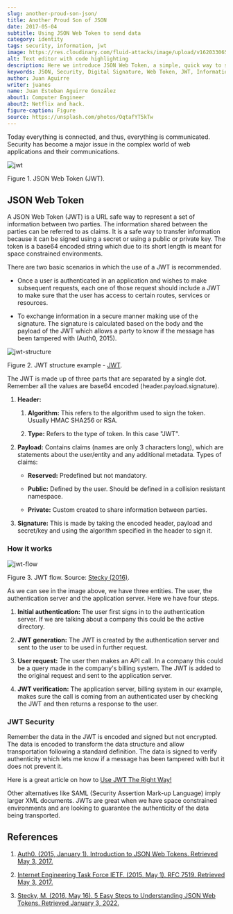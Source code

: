 ```yaml
---
slug: another-proud-son-json/
title: Another Proud Son of JSON
date: 2017-05-04
subtitle: Using JSON Web Token to send data
category: identity
tags: security, information, jwt
image: https://res.cloudinary.com/fluid-attacks/image/upload/v1620330659/blog/another-proud-son-json/cover_udy9xc.webp
alt: Text editor with code highlighting
description: Here we introduce JSON Web Token, a simple, quick way to send secure, digitally signed data from one part to another via URL using a base64 algorithm to encode.
keywords: JSON, Security, Digital Signature, Web Token, JWT, Information, Pentesting, Ethical Hacking
author: Juan Aguirre
writer: juanes
name: Juan Esteban Aguirre González
about1: Computer Engineer
about2: Netflix and hack.
figure-caption: Figure
source: https://unsplash.com/photos/OqtafYT5kTw
---
```


Today everything is connected,
and thus,
everything is communicated.
Security has become a major issue
in the complex world of web applications and their communications.

<div class="imgblock">

![jwt](https://res.cloudinary.com/fluid-attacks/image/upload/v1620330656/blog/another-proud-son-json/image3_qksfgj.webp)

<div class="title">

Figure 1. JSON Web Token (JWT).

</div>

</div>

## JSON Web Token

A JSON Web Token (JWT) is a URL safe way to represent a set of information
between two parties.
The information shared between the parties can be referred to as claims.
It is a safe way to transfer information
because it can be signed using a secret or using a public or private key.
The token is a base64 encoded string
which due to its short length is meant for space constrained environments.

There are two basic scenarios in which the use of a JWT is recommended.

- Once a user is authenticated in an application
  and wishes to make subsequent requests,
  each one of those request should include a JWT
  to make sure that the user has access to certain routes,
  services or resources.

- To exchange information in a secure manner
  making use of the signature.
  The signature is calculated based on the body and the payload of the JWT
  which allows a party to know if the message has been tampered with
  (Auth0, 2015).

<div class="imgblock">

![jwt-structure](https://res.cloudinary.com/fluid-attacks/image/upload/v1620330658/blog/another-proud-son-json/image1_sjqdcz.webp)

<div class="title">

Figure 2. JWT structure example - [JWT](https://jwt.io/).

</div>

</div>

The JWT is made up of three parts that are separated by a single dot.
Remember all the values are base64 encoded (header.payload.signature).

1. **Header:**

    1. **Algorithm:** This refers to the algorithm used to sign the token.
        Usually HMAC SHA256 or RSA.

    2. **Type:** Refers to the type of token. In this case "JWT".

2. **Payload:** Contains claims (names are only 3 characters long),
    which are statements about the user/entity
    and any additional metadata.
    Types of claims:

    - **Reserved:** Predefined but not mandatory.

    - **Public:** Defined by the user.
      Should be defined in a collision resistant namespace.

    - **Private:** Custom created to share information between parties.

3. **Signature:** This is made by taking the encoded header,
    payload and secret/key
    and using the algorithm specified in the header to sign it.

### How it works

<div class="imgblock">

![jwt-flow](https://res.cloudinary.com/fluid-attacks/image/upload/v1620330659/blog/another-proud-son-json/image2_hvbe9y.webp)

<div class="title">

Figure 3. JWT flow. Source: [Stecky (2016)](https://www.slideshare.net/amitgupta4078/5-easy-steps-to-understanding-json-web-tokens-jwt).

</div>

</div>

As we can see in the image above,
we have three entities.
The user,
the authentication server
and the application server.
Here we have four steps.

1. **Initial authentication:**
    The user first signs in to the authentication server.
    If we are talking about a company this could be the active directory.

2. **JWT generation:**
    The JWT is created by the authentication server
    and sent to the user to be used in further request.

3. **User request:**
    The user then makes an API call.
    In a company this could be a query made in the company's billing system.
    The JWT is added to the original request
    and sent to the application server.

4. **JWT verification:**
    The application server,
    billing system in our example,
    makes sure the call is coming from an authenticated user
    by checking the JWT
    and then returns a response to the user.

### JWT Security

Remember the data in the JWT is encoded and signed but not encrypted.
The data is encoded to transform the data structure
and allow transportation following a standard definition.
The data is signed to verify authenticity
which lets me know if a message has been tampered with
but it does not prevent it.

Here is a great article on how to [Use JWT The Right
Way\!](https://stormpath.com/blog/jwt-the-right-way)

Other alternatives
like SAML (Security Assertion Mark-up Language)
imply larger XML documents.
JWTs are great when we have space constrained environments
and are looking to guarantee the authenticity of the data being transported.

## References

1. [Auth0. (2015, January 1). Introduction to JSON Web Tokens.
    Retrieved May 3, 2017.](https://jwt.io/introduction/)

2. [Internet Engineering Task Force IETF. (2015, May 1). RFC 7519.
    Retrieved May 3, 2017.](https://tools.ietf.org/html/rfc7519)

3. [Stecky, M. (2016, May 16). 5 Easy Steps to Understanding JSON Web Tokens.
    Retrieved January 3, 2022.](https://www.slideshare.net/amitgupta4078/5-easy-steps-to-understanding-json-web-tokens-jwt)
